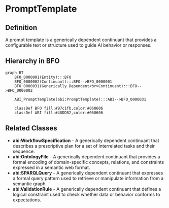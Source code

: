 # PromptTemplate

## Definition
A prompt template is a generically dependent continuant that provides a configurable text or structure used to guide AI behavior or responses.

## Hierarchy in BFO
```mermaid
graph BT
    BFO_0000001(Entity):::BFO
    BFO_0000002(Continuant):::BFO-->BFO_0000001
    BFO_0000031(Generically Dependent<br>Continuant):::BFO-->BFO_0000002
    
    ABI_PromptTemplate(abi:PromptTemplate):::ABI-->BFO_0000031
    
    classDef BFO fill:#97c1fb,color:#060606
    classDef ABI fill:#48DD82,color:#060606
```

## Related Classes
- **abi:WorkflowSpecification** - A generically dependent continuant that describes a prescriptive plan for a set of interrelated tasks and their sequence.
- **abi:OntologyFile** - A generically dependent continuant that provides a formal encoding of domain-specific concepts, relations, and constraints expressed in a semantic web format.
- **abi:SPARQLQuery** - A generically dependent continuant that expresses a formal query pattern used to retrieve or manipulate information from a semantic graph.
- **abi:ValidationRule** - A generically dependent continuant that defines a logical constraint used to check whether data or behavior conforms to expectations. 
